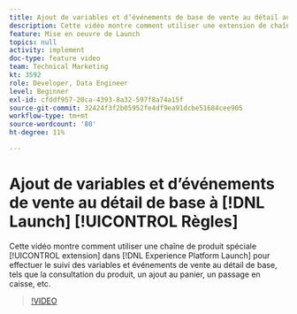 ```yaml
---
title: Ajout de variables et d’événements de base de vente au détail aux règles Launch
description: Cette vidéo montre comment utiliser une extension de chaîne de produit spéciale dans Launch pour effectuer le suivi des variables et événements de vente au détail de base, tels que la consultation du produit, un ajout au panier, un passage en caisse, etc.
feature: Mise en oeuvre de Launch
topics: null
activity: implement
doc-type: feature video
team: Technical Marketing
kt: 3592
role: Developer, Data Engineer
level: Beginner
exl-id: cfddf957-20ca-4393-8a32-597f8a74a15f
source-git-commit: 32424f3f2b05952fe4df9ea91dcbe51684cee905
workflow-type: tm+mt
source-wordcount: '80'
ht-degree: 11%

---
```


# Ajout de variables et d’événements de vente au détail de base à [!DNL Launch] [!UICONTROL Règles]

Cette vidéo montre comment utiliser une chaîne de produit spéciale [!UICONTROL extension] dans [!DNL Experience Platform Launch] pour effectuer le suivi des variables et événements de vente au détail de base, tels que la consultation du produit, un ajout au panier, un passage en caisse, etc.

>[!VIDEO](https://video.tv.adobe.com/v/28763/?quality=12)
